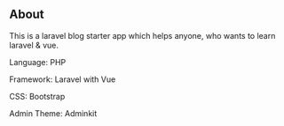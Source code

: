 ## About

This is a laravel blog starter app which helps anyone, who wants to learn laravel & vue.

Language: PHP

Framework: Laravel with Vue

CSS: Bootstrap

Admin Theme: Adminkit
